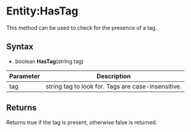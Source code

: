 # Entity:HasTag

This method can be used to check for the presence of a tag.

## Syntax

- boolean **HasTag**(strIng tag)

| Parameter | Description |
|---|---|
| tag | string tag to look for. Tags are case-insensitive. |

## Returns

Returns true if the tag is present, otherwise false is returned.
